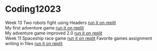 # Coding12023

Week 13 Two robots fight using Headers [run it on replit](https://replit.com/@JusticeMurray1/HeadersAndSources?v=1)     
My first adventure game [run it on replit](https://replit.com/@JusticeMurray1/ADVENTURE)      
My adventure game improved 2.0 [run it on replit](https://replit.com/@JusticeMurray1/Adventure-20)      
Week 11 Spaceship race game [run it on replit](https://replit.com/@JusticeMurray1/W11-HW)
Favorite games assignment writing in files [run it on replit](https://replit.com/@JusticeMurray1/Favgames-assignment)     
